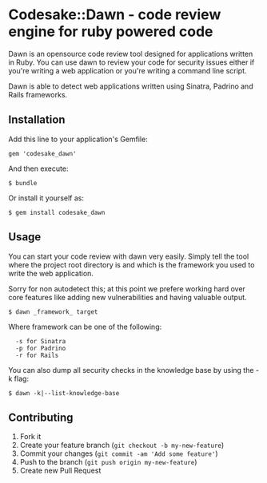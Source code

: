 # Codesake::Dawn - code review engine for ruby powered code

Dawn is an opensource code review tool designed for applications written in
Ruby. You can use dawn to review your code for security issues either if you're
writing a web application or you're writing a command line script.

Dawn is able to detect web applications written using Sinatra, Padrino and
Rails frameworks.

## Installation

Add this line to your application's Gemfile:

    gem 'codesake_dawn'

And then execute:

    $ bundle

Or install it yourself as:

    $ gem install codesake_dawn

## Usage

You can start your code review with dawn very easily. Simply tell the tool
where the project root directory is and which is the framework you used to
write the web application. 

Sorry for non autodetect this; at this point we prefere working hard over core
features like adding new vulnerabilities and having valuable output.

``` 
$ dawn _framework_ target
```

Where framework can be one of the following:

``` 
  -s for Sinatra
  -p for Padrino
  -r for Rails
``` 

You can also dump all security checks in the knowledge base by using the -k
flag:

```
$ dawn -k|--list-knowledge-base 
```


## Contributing

1. Fork it
2. Create your feature branch (`git checkout -b my-new-feature`)
3. Commit your changes (`git commit -am 'Add some feature'`)
4. Push to the branch (`git push origin my-new-feature`)
5. Create new Pull Request
